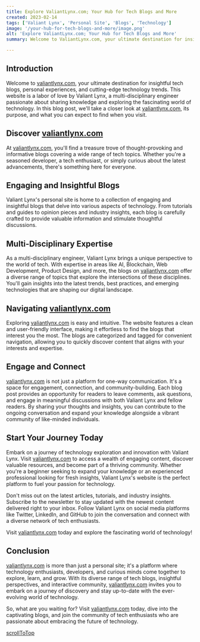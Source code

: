 ```yaml
---
title: Explore ValiantLynx.com; Your Hub for Tech Blogs and More
created: 2023-02-14
tags: ['Valiant Lynx', 'Personal Site', 'Blogs', 'Technology']
image: '/your-hub-for-tech-blogs-and-more/image.png'
alt: 'Explore ValiantLynx.com; Your Hub for Tech Blogs and More'
summary: Welcome to ValiantLynx.com, your ultimate destination for insightful tech blogs, personal experiences, and cutting-edge technology trends. This website is a labor of love by Valiant Lynx, a multi-disciplinary engineer passionate about sharing knowledge and exploring the fascinating world of technology. In this blog post, we'll take a closer look at ValiantLynx.com, its purpose, and what you can expect to find when you visit.

---
```


## Introduction

Welcome to [valiantlynx.com](https://valiantlynx.com), your ultimate destination for insightful tech blogs, personal experiences, and cutting-edge technology trends. This website is a labor of love by Valiant Lynx, a multi-disciplinary engineer passionate about sharing knowledge and exploring the fascinating world of technology. In this blog post, we'll take a closer look at [valiantlynx.com](https://valiantlynx.com), its purpose, and what you can expect to find when you visit.

## Discover [valiantlynx.com](https://valiantlynx.com)

At [valiantlynx.com](https://valiantlynx.com), you'll find a treasure trove of thought-provoking and informative blogs covering a wide range of tech topics. Whether you're a seasoned developer, a tech enthusiast, or simply curious about the latest advancements, there's something here for everyone.

## Engaging and Insightful Blogs

Valiant Lynx's personal site is home to a collection of engaging and insightful blogs that delve into various aspects of technology. From tutorials and guides to opinion pieces and industry insights, each blog is carefully crafted to provide valuable information and stimulate thoughtful discussions.

## Multi-Disciplinary Expertise

As a multi-disciplinary engineer, Valiant Lynx brings a unique perspective to the world of tech. With expertise in areas like AI, Blockchain, Web Development, Product Design, and more, the blogs on [valiantlynx.com](https://valiantlynx.com) offer a diverse range of topics that explore the intersections of these disciplines. You'll gain insights into the latest trends, best practices, and emerging technologies that are shaping our digital landscape.

## Navigating [valiantlynx.com](https://valiantlynx.com)

Exploring [valiantlynx.com](https://valiantlynx.com) is easy and intuitive. The website features a clean and user-friendly interface, making it effortless to find the blogs that interest you the most. The blogs are categorized and tagged for convenient navigation, allowing you to quickly discover content that aligns with your interests and expertise.

## Engage and Connect

[valiantlynx.com](https://valiantlynx.com) is not just a platform for one-way communication. It's a space for engagement, connection, and community-building. Each blog post provides an opportunity for readers to leave comments, ask questions, and engage in meaningful discussions with both Valiant Lynx and fellow readers. By sharing your thoughts and insights, you can contribute to the ongoing conversation and expand your knowledge alongside a vibrant community of like-minded individuals.

## Start Your Journey Today

Embark on a journey of technology exploration and innovation with Valiant Lynx. Visit [valiantlynx.com](https://valiantlynx.com) to access a wealth of engaging content, discover valuable resources, and become part of a thriving community. Whether you're a beginner seeking to expand your knowledge or an experienced professional looking for fresh insights, Valiant Lynx's website is the perfect platform to fuel your passion for technology.

Don't miss out on the latest articles, tutorials, and industry insights. Subscribe to the newsletter to stay updated with the newest content delivered right to your inbox. Follow Valiant Lynx on social media platforms like Twitter, LinkedIn, and GitHub to join the conversation and connect with a diverse network of tech enthusiasts.

Visit [valiantlynx.com](https://valiantlynx.com) today and explore the fascinating world of technology!


## Conclusion

[valiantlynx.com](https://valiantlynx.com) is more than just a personal site; it's a platform where technology enthusiasts, developers, and curious minds come together to explore, learn, and grow. With its diverse range of tech blogs, insightful perspectives, and interactive community, [valiantlynx.com](https://valiantlynx.com) invites you to embark on a journey of discovery and stay up-to-date with the ever-evolving world of technology.

So, what are you waiting for? Visit [valiantlynx.com](https://valiantlynx.com) today, dive into the captivating blogs, and join the community of tech enthusiasts who are passionate about embracing the future of technology.

[scrollToTop](#introduction)
